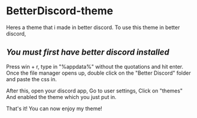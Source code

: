 # BetterDiscord-theme
Heres a theme that i made in better discord.
To use this theme in better discord, 

***You must first have better discord installed***
--------------------------------------------------

Press win + r, type in "%appdata%" without the quotations and hit enter.
Once the file manager opens up, double click on the "Better Discord" folder and paste the css in.
 
 After this, open your discord app,
 Go to user settings, Click on "themes"
 And enabled the theme which you just put in.
 
 That's it! You can now enjoy my theme!
